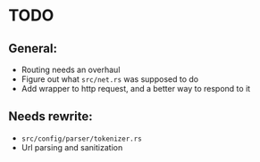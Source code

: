 # TODO
## General:
- Routing needs an overhaul
- Figure out what `src/net.rs` was supposed to do
- Add wrapper to http request, and a better way to respond to it

## Needs rewrite:
- `src/config/parser/tokenizer.rs`
- Url parsing and sanitization

